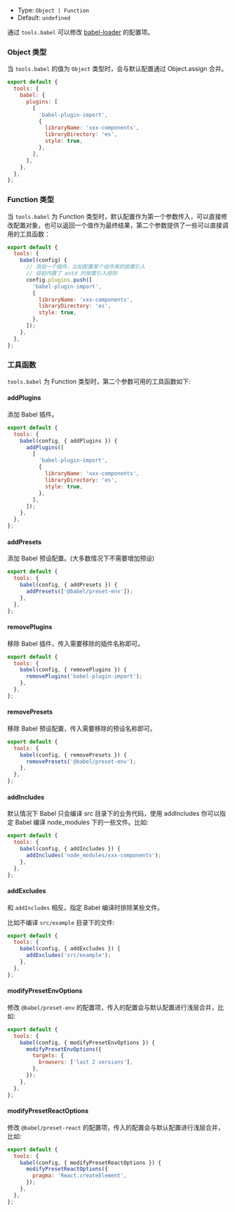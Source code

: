 - Type: `Object | Function`
- Default: `undefined`

通过 `tools.babel` 可以修改 [babel-loader](https://github.com/babel/babel-loader) 的配置项。

### Object 类型

当 `tools.babel` 的值为 `Object` 类型时，会与默认配置通过 Object.assign 合并。

```js
export default {
  tools: {
    babel: {
      plugins: [
        [
          'babel-plugin-import',
          {
            libraryName: 'xxx-components',
            libraryDirectory: 'es',
            style: true,
          },
        ],
      ],
    },
  },
};
```

### Function 类型

当 `tools.babel` 为 Function 类型时，默认配置作为第一个参数传入，可以直接修改配置对象，也可以返回一个值作为最终结果，第二个参数提供了一些可以直接调用的工具函数：

```js
export default {
  tools: {
    babel(config) {
      // 添加一个插件，比如配置某个组件库的按需引入
      // 目前内置了 antd 的按需引入规则
      config.plugins.push([
        'babel-plugin-import',
        {
          libraryName: 'xxx-components',
          libraryDirectory: 'es',
          style: true,
        },
      ]);
    },
  },
};
```

### 工具函数

`tools.babel` 为 Function 类型时，第二个参数可用的工具函数如下:

#### addPlugins

添加 Babel 插件。

```js
export default {
  tools: {
    babel(config, { addPlugins }) {
      addPlugins([
        [
          'babel-plugin-import',
          {
            libraryName: 'xxx-components',
            libraryDirectory: 'es',
            style: true,
          },
        ],
      ]);
    },
  },
};
```

#### addPresets

添加 Babel 预设配置。(大多数情况下不需要增加预设)

```js
export default {
  tools: {
    babel(config, { addPresets }) {
      addPresets(['@babel/preset-env']);
    },
  },
};
```

#### removePlugins

移除 Babel 插件，传入需要移除的插件名称即可。

```js
export default {
  tools: {
    babel(config, { removePlugins }) {
      removePlugins('babel-plugin-import');
    },
  },
};
```

#### removePresets

移除 Babel 预设配置，传入需要移除的预设名称即可。

```js
export default {
  tools: {
    babel(config, { removePresets }) {
      removePresets('@babel/preset-env');
    },
  },
};
```

#### addIncludes

默认情况下 Babel 只会编译 src 目录下的业务代码，使用 addIncludes 你可以指定 Babel 编译 node_modules 下的一些文件。比如:

```js
export default {
  tools: {
    babel(config, { addIncludes }) {
      addIncludes('node_modules/xxx-components');
    },
  },
};
```

#### addExcludes

和 `addIncludes` 相反，指定 Babel 编译时排除某些文件。

比如不编译 `src/example` 目录下的文件:

```js
export default {
  tools: {
    babel(config, { addExcludes }) {
      addExcludes('src/example');
    },
  },
};
```

#### modifyPresetEnvOptions

修改 `@babel/preset-env` 的配置项，传入的配置会与默认配置进行浅层合并，比如:

```js
export default {
  tools: {
    babel(config, { modifyPresetEnvOptions }) {
      modifyPresetEnvOptions({
        targets: {
          browsers: ['last 2 versions'],
        },
      });
    },
  },
};
```

#### modifyPresetReactOptions

修改 `@babel/preset-react` 的配置项，传入的配置会与默认配置进行浅层合并，比如:

```js
export default {
  tools: {
    babel(config, { modifyPresetReactOptions }) {
      modifyPresetReactOptions({
        pragma: 'React.createElement',
      });
    },
  },
};
```
